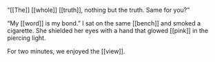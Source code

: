 “[[The]] [[whole]] [[truth]], nothing but the truth. Same for you?”

“My [[word]] is my bond.” I sat on the same [[bench]] and smoked a cigarette. She shielded her eyes with a hand that glowed [[pink]] in the piercing light.

For two minutes, we enjoyed the [[view]].